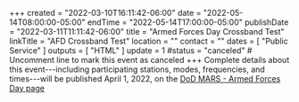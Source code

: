 +++
created = "2022-03-10T16:11:42-06:00"
date = "2022-05-14T08:00:00-05:00"
endTime = "2022-05-14T17:00:00-05:00"
publishDate = "2022-03-11T11:11:42-06:00"
title = "Armed Forces Day Crossband Test"
linkTitle = "AFD Crossband Test"
location = ""
contact = ""
dates = [ "Public Service" ]
outputs = [ "HTML" ]
update = 1
#status = "canceled"	# Uncomment line to mark this event as canceled	
+++
Complete details about this event---including participating stations, modes,
frequencies, and times---will be published April 1, 2022, on the
[DoD MARS - Armed Forces Day page](https://www.dodmars.org/mars-comex-information-website/armed-forces-day)
